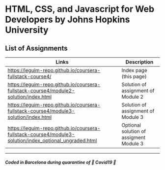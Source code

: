 # HTML, CSS, and Javascript for Web Developers by Johns Hopkins University  

## List of Assignments  

| Links | Description |  
|-------|-------------|  
|<https://leguim-repo.github.io/coursera-fullstack-course4/>| Index page (this page) |
|<https://leguim-repo.github.io/coursera-fullstack-course4/module2-solution/index.html>| Solution of assignment of Module 2 |
|<https://leguim-repo.github.io/coursera-fullstack-course4/module3-solution/index.html>| Solution of assignment of Module 3 |
|<https://leguim-repo.github.io/coursera-fullstack-course4/module3-solution/index_optional_ungraded.html>| Optional solution of assigment Module 3 |  

---

##### Coded in Barcelona during quarantine of 🦠 Covid19 🦠  

<!-- Test of Better Comments
 * Comments with colors using Better Comments Extension Visual Studio Code
 ! This is in red color  
 ? This is in blue color
 TODO: This is in orange color  
 // This is in strikerough and gray color

-->
